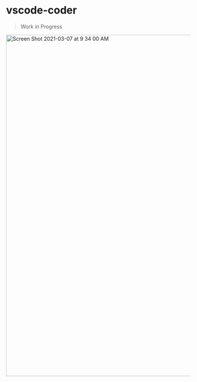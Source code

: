 
# vscode-coder

> Work in Progress

<img width="928" alt="Screen Shot 2021-03-07 at 9 34 00 AM" src="https://user-images.githubusercontent.com/7585078/110245353-4cde7980-7f28-11eb-813b-1c8bc07b3e7d.png">
